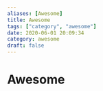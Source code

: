 ```yaml
---
aliases: [Awesome]
title: Awesome
tags: ["category", "awesome"]
date: 2020-06-01 20:09:34
category: awesome
draft: false
---
```


# Awesome
